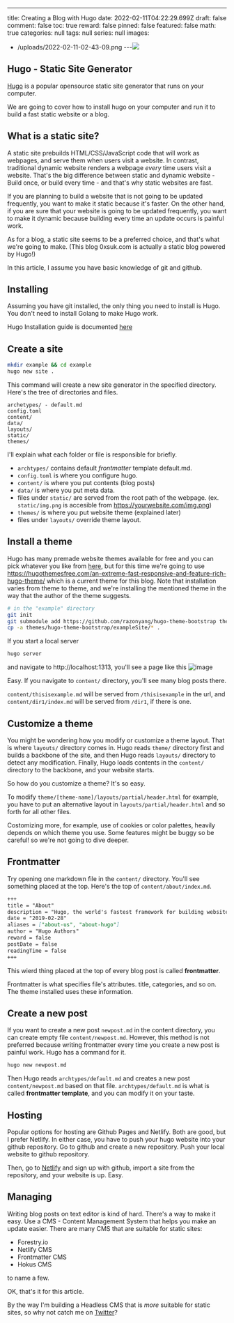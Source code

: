 ---
title: Creating a Blog with Hugo
date: 2022-02-11T04:22:29.699Z
draft: false
comment: false
toc: true
reward: false
pinned: false
featured: false
math: true
categories: null
tags: null
series: null
images:
  - /uploads/2022-02-11-02-43-09.png
---![](/uploads/2022-02-11-02-43-09.png)

## Hugo - Static Site Generator

[Hugo](https://gohugo.io) is a popular opensource static site generator that runs on your computer.

We are going to cover how to install hugo on your computer and run it to build a fast static website or a blog.

## What is a static site?

A static site prebuilds HTML/CSS/JavaScript code that will work as webpages, and serve them when users visit a website. In contrast, traditional dynamic website renders a webpage _every_ time users visit a website. That's the big difference between static and dynamic website - Build once, or build every time - and that's why static websites are fast.

If you are planning to build a website that is not going to be updated frequently, you want to make it static because it's faster. On the other hand, if you are sure that your website is going to be updated frequently, you want to make it dynamic because building every time an update occurs is painful work.

As for a blog, a static site seems to be a preferred choice, and that's what we're going to make. (This blog 0xsuk.com is actually a static blog powered by Hugo!)

In this article, I assume you have basic knowledge of git and github.

## Installing

Assuming you have git installed, the only thing you need to install is Hugo.
You don't need to install Golang to make Hugo work.

Hugo Installation guide is documented [here](https://gohugo.io/getting-started/installing/)

## Create a site

```bash
mkdir example && cd example
hugo new site .
```

This command will create a new site generator in the specified directory.
Here's the tree of directories and files.

```
archetypes/ - default.md
config.toml
content/
data/
layouts/
static/
themes/
```

I'll explain what each folder or file is responsible for briefly.

- `archtypes/` contains default _frontmatter_ template default.md.
- `config.toml` is where you configure hugo.
- `content/` is where you put contents (blog posts)
- `data/` is where you put meta data.
- files under `static/` are served from the root path of the webpage. (ex. `static/img.png` is accesible from https://yourwebsite.com/img.png)
- `themes/` is where you put website theme (explained later)
- files under `layouts/` override theme layout.

## Install a theme

Hugo has many premade website themes available for free and you can pick whatever you like from [here](https://hugothemesfree.com/), but for this time we're going to use https://hugothemesfree.com/an-extreme-fast-responsive-and-feature-rich-hugo-theme/ which is a current theme for this blog. Note that installation varies from theme to theme, and we're installing the mentioned theme in the way that the author of the theme suggests.

```bash
# in the "example" directory
git init
git submodule add https://github.com/razonyang/hugo-theme-bootstrap themes/hugo-theme-bootstrap
cp -a themes/hugo-theme-bootstrap/exampleSite/* .
```

If you start a local server

```bash
hugo server
```

and navigate to http://localhost:1313, you'll see a page like this
![image](/uploads/2022-02-11-01-39-09.png)

Easy. If you navigate to `content/` directory, you'll see many blog posts there.

`content/thisisexample.md` will be served from `/thisisexample` in the url, and `content/dir1/index.md` will be served from `/dir1`, if there is one.

## Customize a theme

You might be wondering how you modify or customize a theme layout. That is where `layouts/` directory comes in.
Hugo reads `theme/` directory first and builds a backbone of the site, and then Hugo reads `layouts/` directory to detect any modification. Finally, Hugo loads contents in the `content/` directory to the backbone, and your website starts.

So how do you customize a theme? It's so easy.

To modify `theme/[theme-name]/layouts/partial/header.html` for example, you have to put an alternative layout in `layouts/partial/header.html` and so forth for all other files.

Costomizing more, for example, use of cookies or color palettes, heavily depends on which theme you use. Some features might be buggy so be careful! so we're not going to dive deeper.

## Frontmatter

Try opening one markdown file in the `content/` directory. You'll see something placed at the top.
Here's the top of `content/about/index.md`.

```markdown
+++
title = "About"
description = "Hugo, the world's fastest framework for building websites"
date = "2019-02-28"
aliases = ["about-us", "about-hugo"]
author = "Hugo Authors"
reward = false
postDate = false
readingTime = false
+++
```

This wierd thing placed at the top of every blog post is called **frontmatter**.

Frontmatter is what specifies file's attributes. title, categories, and so on. The theme installed uses these information.

## Create a new post

If you want to create a new post `newpost.md` in the content directory, you can create empty file `content/newpost.md`. However, this method is not preferred because writing frontmatter every time you create a new post is painful work. Hugo has a command for it.

```bash
hugo new newpost.md
```

Then Hugo reads `archtypes/default.md` and creates a new post `content/newpost.md` based on that file. `archtypes/default.md` is what is called **frontmatter template**, and you can modify it on your taste.

## Hosting

Popular options for hosting are Github Pages and Netlify. Both are good, but I prefer Netlify. In either case, you have to push your hugo website into your github repository. Go to github and create a new repository. Push your local website to github repository.

Then, go to [Netlify](https://app.netlify.com) and sign up with github, import a site from the repository, and your website is up. Easy.

## Managing

Writing blog posts on text editor is kind of hard. There's a way to make it easy. Use a CMS - Content Management System that helps you make an update easier. There are many CMS that are suitable for static sites:

- Forestry.io
- Netlify CMS
- Frontmatter CMS
- Hokus CMS

to name a few.

OK, that's it for this article.

By the way I'm building a Headless CMS that is _more_ suitable for static sites, so why not catch me on [Twitter](https://twitter.com/0xsuk)?
